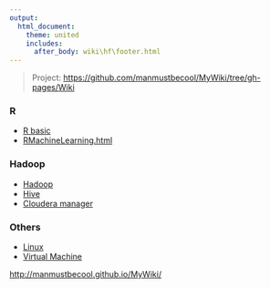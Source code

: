 ```yaml
---
output:
  html_document:
    theme: united
    includes:
      after_body: wiki\hf\footer.html
---
```



> Project: <a href="https://github.com/manmustbecool/MyWiki/tree/gh-pages/Wiki">https://github.com/manmustbecool/MyWiki/tree/gh-pages/Wiki</a>


### R
 
 * <a href="Wiki/RStatistic.html">R basic</a>
 * <a href="Wiki/RMachineLearning.html">RMachineLearning.html</a>
 
### Hadoop

 * <a href="Wiki/Hadoop.html">Hadoop</a> 
 * <a href="Wiki/Hive.html">Hive</a> 
 * <a href="Wiki/ClouderaCm.html">Cloudera manager</a> 
 
### Others

 * <a href="Wiki/Linux.html">Linux</a>
 * <a href="Wiki/VirtualMachine.html">Virtual Machine</a>
 
 



http://manmustbecool.github.io/MyWiki/
